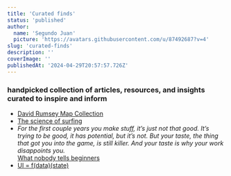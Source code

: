 ```yaml
---
title: 'Curated finds'
status: 'published'
author:
  name: 'Segundo Juan'
  picture: 'https://avatars.githubusercontent.com/u/87492687?v=4'
slug: 'curated-finds'
description: ''
coverImage: ''
publishedAt: '2024-04-29T20:57:57.726Z'
---
```


### handpicked collection of articles, resources, and insights curated to inspire and inform

- [David Rumsey Map Collection](https://www.davidrumsey.com/globes/bellerby-co-world-2023-schminke-gagarin-65-centimeter-globe)
- [The science of surfing](https://annex.exploratorium.edu/the-world/surfing/physics/)
- *For the first couple years you make stuff, it’s just not that good. It’s trying to be good, it has potential, but it’s not. But your taste, the thing that got you into the game, is still killer. And your taste is why your work disappoints you.*\
  [What nobody tells beginners](https://numerocinqmagazine.com/2011/05/13/what-nobody-tells-beginners-ira-glass-on-storytelling/)
- [UI = f(data)(state)](https://overreacted.io/the-two-reacts/)